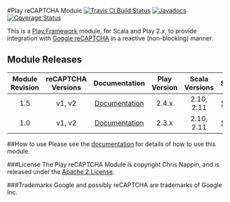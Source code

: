 #Play reCAPTCHA Module 
[![Travis CI Build Status](https://travis-ci.org/brbrown25/play-recaptcha.svg?branch=master)](https://travis-ci.org/brbrown25/play-recaptcha)
[![Javadocs](http://www.javadoc.io/badge/com.bbrownsound/play-recaptcha_2.11.png?label=scaladoc)](http://www.javadoc.io/doc/com.bbrownsound/play-recaptcha_2.11)
[![Coverage Status](https://coveralls.io/repos/github/brbrown25/play-recaptcha/badge.svg?branch=master)](https://coveralls.io/github/brbrown25/play-recaptcha?branch=master)

This is a [Play Framework](http://www.playframework.com) module, for Scala and Play 2.x, to provide integration 
with [Google reCAPTCHA](http://www.google.com/recaptcha) in a reactive (non-blocking) manner.

## Module Releases

| Module Revision | reCAPTCHA Versions | Documentation | Play Version | Scala Versions | ScalaDoc | 
|:---------------:|:------------------:|:-------------:|:------------:|:--------------:|:--------:|
|1.5              |v1, v2              |[Documentation](https://github.com/brbrown25/play-recaptcha/blob/play-2.4-branch/docs/index.md)|2.4.x         |2.10, 2.11      |[ScalaDoc](http://www.javadoc.io/doc/com.bbrownsound/play-recaptcha_2.11/1.5)|
|1.0              |v1, v2              |[Documentation](https://github.com/brbrown25/play-recaptcha/blob/play-2.3-branch/docs/index.md)|2.3.x         |2.10, 2.11      |[ScalaDoc](http://www.javadoc.io/doc/com.bbrownsound/play-recaptcha_2.11/1.0)|

##How to use
Please see the [documentation](docs/index.md) for details of how to use this module.

###License
The Play reCAPTCHA Module is copyright Chris Nappin, and is released under the 
[Apache 2 License](http://www.apache.org/licenses/LICENSE-2.0).

###Trademarks
Google and possibly reCAPTCHA are trademarks of Google Inc.
